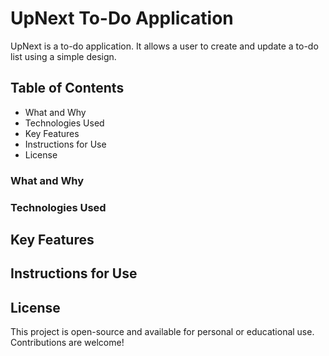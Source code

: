 # UpNext To-Do Application

UpNext is a to-do application. It allows a user to create and update a to-do list using a simple design. 

## Table of Contents
- What and Why
- Technologies Used
- Key Features
- Instructions for Use
- License

### What and Why


### Technologies Used


## Key Features


## Instructions for Use


## License

This project is open-source and available for personal or educational use. Contributions are welcome!